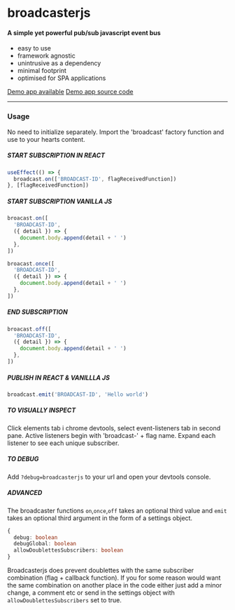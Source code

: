 # broadcasterjs

#### A simple yet powerful pub/sub javascript event bus

- easy to use
- framework agnostic
- unintrusive as a dependency
- minimal footprint
- optimised for SPA applications

[Demo app available](http://broadcasterjs.hervy.se)
[Demo app source code](https://github.com/nicatspark/broadcasterjs-demo-app)

---

### Usage

No need to initialize separately. Import the 'broadcast' factory function and use to your hearts content.

##### START SUBSCRIPTION IN REACT

```typescript
useEffect(() => {
  broadcast.on(['BROADCAST-ID', flagReceivedFunction])
}, [flagReceivedFunction])
```

##### START SUBSCRIPTION VANILLA JS

```typescript
broacast.on([
  'BROADCAST-ID',
  ({ detail }) => {
    document.body.append(detail + ' ')
  },
])
```

```typescript
broacast.once([
  'BROADCAST-ID',
  ({ detail }) => {
    document.body.append(detail + ' ')
  },
])
```

##### END SUBSCRIPTION

```typescript
broacast.off([
  'BROADCAST-ID',
  ({ detail }) => {
    document.body.append(detail + ' ')
  },
])
```

##### PUBLISH IN REACT & VANILLLA JS

```typescript
broadcast.emit('BROADCAST-ID', 'Hello world')
```

##### TO VISUALLY INSPECT

Click elements tab i chrome devtools,
select event-listeners tab in second pane.
Active listeners begin with 'broadcast-' + flag name. Expand each listener to see each unique subscriber.

##### TO DEBUG

Add `?debug=broadcasterjs` to your url and open your devtools console.

##### ADVANCED

The broadcaster functions `on`,`once`,`off` takes an optional third value and `emit` takes an optional third argument in the form of a settings object.

```typescript
{
  debug: boolean
  debugGlobal: boolean
  allowDoublettesSubscribers: boolean
}
```

Broadcasterjs does prevent doublettes with the same subscriber combination (flag + callback function). If you for some reason would want the same combination on another place in the code either just add a minor change, a comment etc or send in the settings object with `allowDoublettesSubscribers` set to true.
